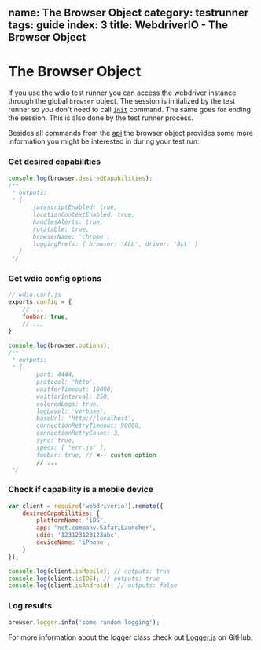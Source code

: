 name: The Browser Object
category: testrunner
tags: guide
index: 3
title: WebdriverIO - The Browser Object
---

The Browser Object
==================

If you use the wdio test runner you can access the webdriver instance through the global `browser` object. The session is initialized by the test runner so you don't need to call [`init`](/api/protocol/init.html) command. The same goes for ending the session. This is also done by the test runner process.

Besides all commands from the [api](/api.html) the browser object provides some more information you might be interested in during your test run:

### Get desired capabilities

```js
console.log(browser.desiredCapabilities);
/**
 * outputs:
 * {
       javascriptEnabled: true,
       locationContextEnabled: true,
       handlesAlerts: true,
       rotatable: true,
       browserName: 'chrome',
       loggingPrefs: { browser: 'ALL', driver: 'ALL' }
   }
 */
```

### Get wdio config options

```js
// wdio.conf.js
exports.config = {
    // ...
    foobar: true,
    // ...
}
```

```js
console.log(browser.options);
/**
 * outputs:
 * {
        port: 4444,
        protocol: 'http',
        waitforTimeout: 10000,
        waitforInterval: 250,
        coloredLogs: true,
        logLevel: 'verbose',
        baseUrl: 'http://localhost',
        connectionRetryTimeout: 90000,
        connectionRetryCount: 3,
        sync: true,
        specs: [ 'err.js' ],
        foobar: true, // <-- custom option
        // ...
 */
```

### Check if capability is a mobile device

```js
var client = require('webdriverio').remote({
    desiredCapabilities: {
    	platformName: 'iOS',
        app: 'net.company.SafariLauncher',
        udid: '123123123123abc',
		deviceName: 'iPhone',
    }
});

console.log(client.isMobile); // outputs: true
console.log(client.isIOS); // outputs: true
console.log(client.isAndroid); // outputs: false
```

### Log results

```js
browser.logger.info('some random logging');
```

For more information about the logger class check out [Logger.js](https://github.com/webdriverio/webdriverio/blob/master/lib/utils/Logger.js) on GitHub.
